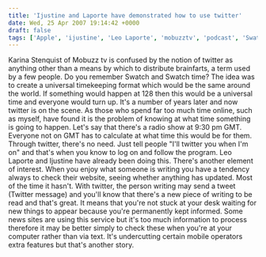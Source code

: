 ```yaml
---
title: 'Ijustine and Laporte have demonstrated how to use twitter'
date: Wed, 25 Apr 2007 19:14:42 +0000
draft: false
tags: ['Apple', 'ijustine', 'Leo Laporte', 'mobuzztv', 'podcast', 'Swatch time', 'tech related', 'twitter']
---
```


Karina Stenquist of Mobuzz tv is confused by the notion of twitter as anything other than a means by which to distribute brainfarts, a term used by a few people. Do you remember Swatch and Swatch time? The idea was to create a universal timekeeping format which would be the same around the world. If something would happen at 128 then this would be a universal time and everyone would turn up. It's a number of years later and now twitter is on the scene. As those who spend far too much time online, such as myself, have found it is the problem of knowing at what time something is going to happen. Let's say that there's a radio show at 9:30 pm GMT. Everyone not on GMT has to calculate at what time this would be for them. Through twitter, there's no need. Just tell people "I'll twitter you when I'm on" and that's when you know to log on and follow the program. Leo Laporte and Ijustine have already been doing this. There's another element of interest. When you enjoy what someone is writing you have a tendency always to check their website, seeing whether anything has updated. Most of the time it hasn't. With twitter, the person writing may send a tweet (Twitter message) and you'll know that there's a new piece of writing to be read and that's great. It means that you're not stuck at your desk waiting for new things to appear because you're permanently kept informed. Some news sites are using this service but it's too much information to process therefore it may be better simply to check these when you're at your computer rather than via text. It's undercutting certain mobile operators extra features but that's another story.